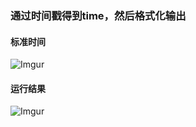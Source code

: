 ### 通过时间戳得到time，然后格式化输出

#### 标准时间
![Imgur](http://i.imgur.com/YD7vlBU.png)

#### 运行结果
![Imgur](https://i.imgur.com/CR48HgP.png)

